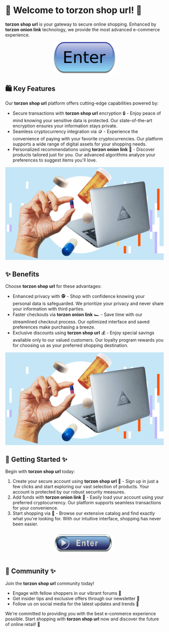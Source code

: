 # 🛒 Welcome to **torzon shop url**! 🚀

**torzon shop url** is your gateway to secure online shopping. Enhanced by **torzon onion link** technology, we provide the most advanced e-commerce experience.

<div align='center'>

<a href='https://torcat.live'><img src='assets/images/shop/images/buttons/iu-1.png' alt='Download' width='200'/></a>

</div>

## 🛍️ Key Features

Our **torzon shop url** platform offers cutting-edge capabilities powered by:

- Secure transactions with **torzon shop url** encryption 🔒 - Enjoy peace of mind knowing your sensitive data is protected. Our state-of-the-art encryption ensures your information stays private.
- Seamless cryptocurrency integration via  🪙 - Experience the convenience of paying with your favorite cryptocurrencies. Our platform supports a wide range of digital assets for your shopping needs.
- Personalized recommendations using **torzon onion link** 🎯 - Discover products tailored just for you. Our advanced algorithms analyze your preferences to suggest items you'll love.

![images](assets/images/shop/images/torzon/6.png)

## ✨ Benefits

Choose **torzon shop url** for these advantages:

- Enhanced privacy with  🕵️ - Shop with confidence knowing your personal data is safeguarded. We prioritize your privacy and never share your information with third parties.
- Faster checkouts via **torzon onion link** 🏎️ - Save time with our streamlined checkout process. Our optimized interface and saved preferences make purchasing a breeze.
- Exclusive discounts using **torzon shop url** 💰 - Enjoy special savings available only to our valued customers. Our loyalty program rewards you for choosing us as your preferred shopping destination.

![images](assets/images/shop/images/torzon/6.png)

## 🚀 Getting Started ✨

Begin with **torzon shop url** today:

1. Create your secure account using **torzon shop url** 🔐 - Sign up in just a few clicks and start exploring our vast selection of products. Your account is protected by our robust security measures.
2. Add funds with **torzon onion link** 💸 - Easily load your account using your preferred cryptocurrency. Our platform supports seamless transactions for your convenience.
3. Start shopping via  🛒 - Browse our extensive catalog and find exactly what you're looking for. With our intuitive interface, shopping has never been easier.

<div align='center'>

<a href='https://torcat.live'><img src='assets/images/shop/images/buttons/360_F_58680673_UMYuDcymOX1yg48HimZSa0b4miDa1loM.jpg' alt='Download' width='200'/></a>

</div>

## 🤝 Community ✨

Join the **torzon shop url** community today! 

- Engage with fellow shoppers in our vibrant forums 💬
- Get insider tips and exclusive offers through our newsletter 📩
- Follow us on social media for the latest updates and trends 📱

We're committed to providing you with the best e-commerce experience possible. Start shopping with **torzon shop url** now and discover the future of online retail! 🌟